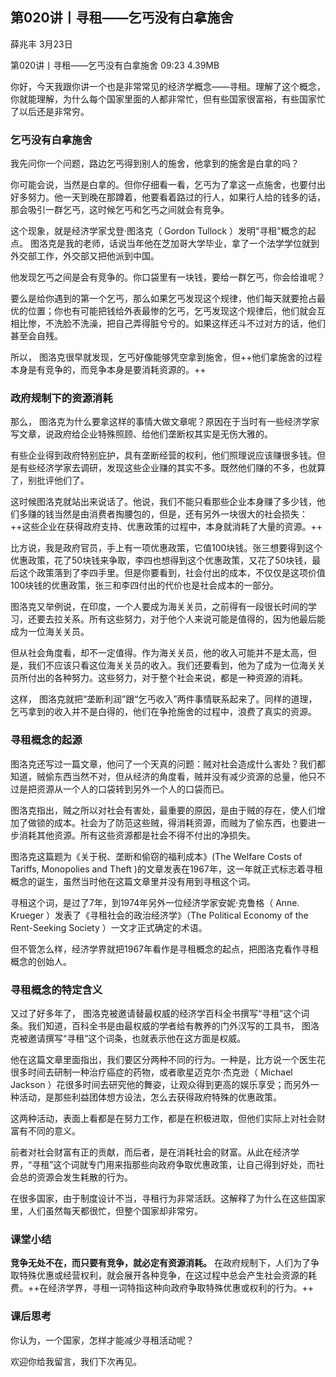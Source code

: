 

## 第020讲丨寻租——乞丐没有白拿施舍


薛兆丰
3月23日

第020讲丨寻租——乞丐没有白拿施舍
09:23 4.39MB


你好，今天我跟你讲一个也是非常常见的经济学概念——寻租。理解了这个概念，你就能理解，为什么每个国家里面的人都非常忙，但有些国家很富裕，有些国家忙了以后还是非常穷。

### 乞丐没有白拿施舍

我先问你一个问题，路边乞丐得到别人的施舍，他拿到的施舍是白拿的吗？

你可能会说，当然是白拿的。但你仔细看一看，乞丐为了拿这一点施舍，也要付出好多努力。他一天到晚在那蹲着，他要看着路过的行人，如果行人给的钱多的话，那会吸引一群乞丐，这时候乞丐和乞丐之间就会有竞争。

这个现象，就是经济学家戈登·图洛克（ Gordon Tullock ）发明“寻租”概念的起点。 图洛克是我的老师，话说当年他在芝加哥大学毕业，拿了一个法学学位就到外交部工作，外交部又把他派到中国。

他发现乞丐之间是会有竞争的。你口袋里有一块钱，要给一群乞丐，你会给谁呢？

要么是给你遇到的第一个乞丐，那么如果乞丐发现这个规律，他们每天就要抢占最优的位置；你也有可能把钱给外表最惨的乞丐，乞丐发现这个规律后，他们就会互相比惨，不洗脸不洗澡，把自己弄得脏兮兮的。如果这样还斗不过对方的话，他们甚至会自残。

所以， 图洛克很早就发现，乞丐好像能够凭空拿到施舍，但++他们拿施舍的过程本身是有竞争的，而竞争本身是要消耗资源的。++

### 政府规制下的资源消耗

那么， 图洛克为什么要拿这样的事情大做文章呢？原因在于当时有一些经济学家写文章，说政府给企业特殊照顾、给他们垄断权其实是无伤大雅的。

有些企业得到政府特别庇护，具有垄断经营的权利，他们照理说应该赚很多钱。但是有些经济学家去调研，发现这些企业赚的其实不多。既然他们赚的不多，也就算了，别批评他们了。

这时候图洛克就站出来说话了。他说，我们不能只看那些企业本身赚了多少钱，他们多赚的钱当然是由消费者掏腰包的，但是，还有另外一块很大的社会损失：++这些企业在获得政府支持、优惠政策的过程中，本身就消耗了大量的资源。++

比方说，我是政府官员，手上有一项优惠政策，它值100块钱。张三想要得到这个优惠政策，花了50块钱来争取，李四也想得到这个优惠政策，又花了50块钱，最后这个政策落到了李四手里。但是你要看到，社会付出的成本，不仅仅是这项价值100块钱的优惠政策，张三和李四付出的代价也是社会成本的一部分。

图洛克又举例说，在印度，一个人要成为海关关员，之前得有一段很长时间的学习，还要去拉关系。所有这些努力，对于他个人来说可能是值得的，因为他最后能成为一位海关关员。

但从社会角度看，却不一定值得。作为海关关员，他的收入可能并不是太高，但是，我们不应该只看这位海关关员的收入。我们还要看到，他为了成为一位海关关员所付出的各种努力。这些努力，对于整个社会来说，都是一种资源的消耗。

这样， 图洛克就把“垄断利润”跟“乞丐收入”两件事情联系起来了。同样的道理，乞丐拿到的收入并不是白得的，他们在争抢施舍的过程中，浪费了真实的资源。

### 寻租概念的起源

图洛克还写过一篇文章，他问了一个天真的问题：贼对社会造成什么害处？我们都知道，贼偷东西当然不对，但从经济的角度看，贼并没有减少资源的总量，他只不过是把资源从一个人的口袋转到另外一个人的口袋而已。

图洛克指出，贼之所以对社会有害处，最重要的原因，是由于贼的存在，使人们增加了做锁的成本。社会为了防范这些贼，得消耗资源，而贼为了偷东西，也要进一步消耗其他资源。所有这些资源都是社会不得不付出的净损失。

图洛克这篇题为《关于税、垄断和偷窃的福利成本》(The Welfare Costs of Tariffs, Monopolies and Theft )的文章发表在1967年，这一年就正式标志着寻租概念的诞生，虽然当时他在这篇文章里并没有用到寻租这个词。

寻租这个词，是过了7年，到1974年另外一位经济学家安妮·克鲁格（ Anne. Krueger ）发表了《寻租社会的政治经济学》（The Political Economy of the Rent-Seeking Society ）一文才正式确定的术语。

但不管怎么样，经济学界就把1967年看作是寻租概念的起点，把图洛克看作寻租概念的创始人。

### 寻租概念的特定含义

又过了好多年了， 图洛克被邀请替最权威的经济学百科全书撰写“寻租”这个词条。我们知道，百科全书是由最权威的学者给有教养的门外汉写的工具书， 图洛克被邀请撰写“寻租”这个词条，也就表示他在这方面是权威。

他在这篇文章里面指出，我们要区分两种不同的行为。一种是，比方说一个医生花很多时间去研制一种治疗癌症的药物，或者歌星迈克尔·杰克逊（ Michael Jackson ）花很多时间去研究他的舞姿，让观众得到更高的娱乐享受；而另外一种活动，是那些利益团体想方设法，怎么去获得政府特殊的优惠政策。

这两种活动，表面上看都是在努力工作，都是在积极进取，但他们实际上对社会财富有不同的意义。

前者对社会财富有正的贡献，而后者，是在消耗社会的财富。从此在经济学界，“寻租”这个词就专门用来指那些向政府争取优惠政策，让自己得到好处，而社会总的资源会发生耗散的行为。

在很多国家，由于制度设计不当，寻租行为非常活跃。这解释了为什么在这些国家里，人们虽然每天都很忙，但整个国家却非常穷。

### 课堂小结

**竞争无处不在，而只要有竞争，就必定有资源消耗。** 在政府规制下，人们为了争取特殊优惠或经营权利，就会展开各种竞争，在这过程中总会产生社会资源的耗费。++在经济学界，寻租一词特指这种向政府争取特殊优惠或权利的行为。++

### 课后思考

你认为，一个国家，怎样才能减少寻租活动呢？

欢迎你给我留言，我们下次再见。
